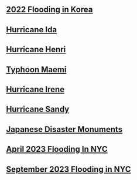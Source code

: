 

## [2022 Flooding in Korea](Flood22.html)

## [Hurricane Ida](Ida.html)

## [Hurricane Henri](Henri.html)

## [Typhoon Maemi](Maemi.html)

## [Hurricane Irene](Irene.html)

## [Hurricane Sandy](Sandy.html)

## [Japanese Disaster Monuments](JDM.html)

## [April 2023 Flooding In NYC](nycflld.html)

## [September 2023 Flooding in NYC](2023SepFlood.nb.html)

